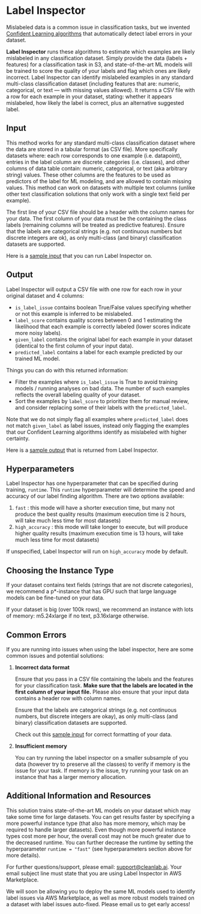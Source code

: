 # Label Inspector

Mislabeled data is a common issue in classification tasks, but we invented [Confident Learning algorithms](https://playground.cleanlab.ai/) that automatically detect label errors in your dataset.

**Label Inspector** runs these algorithms to estimate which examples are likely mislabeled in any classification dataset. Simply provide the data (labels + features) for a classification task in S3, and state-of-the-art ML models will be trained to score the quality of your labels and flag which ones are likely incorrect. Label Inspector can identify mislabeled examples in any standard multi-class classification dataset (including features that are: numeric, categorical, or text — with missing values allowed). It returns a CSV file with a row for each example in your dataset, stating: whether it appears mislabeled, how likely the label is correct, plus an alternative suggested label. 

## Input

This method works for any standard multi-class classification dataset where the data are stored in a tabular format (as CSV file).  More specifically datasets where: each row corresponds to one example (i.e. datapoint), entries in the label column are discrete categories (i.e. classes), and other columns of data table contain: numeric, categorical, or text (aka arbitrary string) values. These other columns are the features to be used as predictors of the label for ML modeling, and are allowed to contain missing values. This method can work on datasets with multiple text columns (unlike other text classification solutions that only work with a single text field per example).

The first line of your CSV file should be a header with the column names for your data. The first column of your data must be the containing the class labels (remaining columns will be treated as predictive features). Ensure that the labels are categorical strings (e.g. not continuous numbers but discrete integers are ok), as only multi-class (and binary) classification datasets are supported.

Here is a [sample input](data/input/dataset.csv) that you can run Label Inspector on.

## Output

Label Inspector will output a CSV file with one row for each row in your original dataset and 4 columns: 

- `is_label_issue` contains boolean True/False values specifying whether or not this example is inferred to be mislabeled.
- `label_score` contains quality scores between 0 and 1 estimating the likelihood that each example is correctly labeled (lower scores indicate more noisy labels).
- `given_label` contains the original label for each example in your dataset (identical to the first column of your input data).
- `predicted_label` contains a label for each example predicted by our trained ML model.

Things you can do with this returned information:

- Filter the examples where `is_label_issue` is True to avoid training models / running analyses on bad data. The number of such examples reflects the overall labeling quality of your dataset.
- Sort the examples by `label_score` to prioritize them for manual review, and consider replacing some of their labels with the `predicted_label`.

Note that we do not simply flag all examples where `predicted_label` does not match `given_label` as label issues, instead only flagging the examples that our Confident Learning algorithms identify as mislabeled with higher certainty.

Here is a [sample output](data/output/sample/sample_output.csv) that is returned from Label Inspector.

## Hyperparameters

Label Inspector has one hyperparameter that can be specified during training, `runtime`. This `runtime` hyperparameter will determine the speed and accuracy of our label finding algorithm. There are two options available:

1. `fast` : this mode will have a shorter execution time, but many not produce the best quality results (maximum execution time is 2 hours, will take much less time for most datasets)
2. `high_accuracy` : this mode will take longer to execute, but will produce higher quality results (maximum execution time is 13 hours, will take much less time for most datasets)

If unspecified, Label Inspector will run on `high_accuracy` mode by default.

## Choosing the Instance Type

If your dataset contains text fields (strings that are not discrete categories), we recommend a p*-instance that has GPU such that large language models can be fine-tuned on your data.

If your dataset is big (over 100k rows), we recommend an instance with lots of memory: m5.24xlarge if no text, p3.16xlarge otherwise.

## Common Errors

If you are running into issues when using the label inspector, here are some common issues and potential solutions:

1. **Incorrect data format**
    
    Ensure that you pass in a CSV file containing the labels and the features for your classification task. **Make sure that the labels are located in the first column of your input file.** Please also ensure that your input data contains a header row with column names. 
    
    Ensure that the labels are categorical strings (e.g. not continuous numbers, but discrete integers are okay), as only multi-class (and binary) classification datasets are supported. 

    Check out this [sample input](data/input/dataset.csv) for correct formatting of your data.

2. **Insufficient memory**

    You can try running the label inspector on a smaller subsample of you data (however try to preserve all the classes) to verify if memory is the issue for your task. If memory is the issue, try running your task on an instance that has a larger memory allocation.


## Additional Information and Resources

This solution trains state-of-the-art ML models on your dataset which may take some time for large datasets. You can get results faster by specifying a more powerful instance type (that also has more memory, which may be required to handle larger datasets). Even though more powerful instance types cost more per hour, the overall cost may not be much greater due to the decreased runtime.  You can further decrease the runtime by setting the hyperparameter `runtime = "fast"` (see hyperparameters section above for more details).

For further questions/support, please email: support@cleanlab.ai. Your email subject line must state that you are using Label Inspector in AWS Marketplace. 

We will soon be allowing you to deploy the same ML models used to identify label issues via AWS Marketplace, as well as more robust models trained on a dataset with label issues auto-fixed. Please email us to get early access!